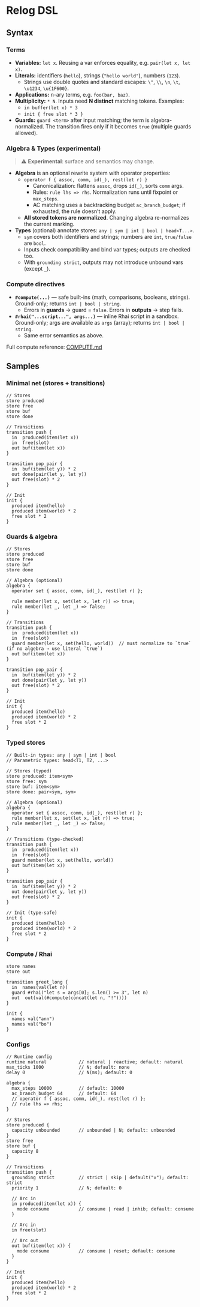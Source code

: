 # Relog DSL

## Syntax

### Terms

- **Variables:** `let x`. Reusing a var enforces equality, e.g. `pair(let x, let x)`.
- **Literals:** identifiers (`hello`), strings (`"hello world"`), numbers (`123`).
  - Strings use double quotes and standard escapes: `\"`, `\\`, `\n`, `\t`, `\u1234`, `\u{1F600}`.
- **Applications:** n-ary terms, e.g. `foo(bar, baz)`.
- **Multiplicity:** `* N`. Inputs need **N distinct** matching tokens. Examples:
  - `in buffer(let x) * 3`
  - `init { free slot * 3 }`
- **Guards:** `guard <term>` after input matching; the term is algebra-normalized.
  The transition fires only if it becomes `true` (multiple guards allowed).

### Algebra & Types (experimental)

> ⚠️ **Experimental**: surface and semantics may change.

- **Algebra** is an optional rewrite system with operator properties:
  - `operator f { assoc, comm, id(_), rest(let r) }`
    - Canonicalization: flattens `assoc`, drops `id(_)`, sorts `comm` args.
    - Rules: `rule lhs => rhs`. Normalization runs until fixpoint or `max_steps`.
    - AC matching uses a backtracking budget `ac_branch_budget`; if exhausted, the rule doesn’t apply.
  - **All stored tokens are normalized**. Changing algebra re-normalizes the current marking.
- **Types** (optional) annotate stores: `any | sym | int | bool | head<T...>`.
  - `sym` covers both identifiers and strings; numbers are `int`, `true/false` are `bool`.
  - Inputs check compatibility and bind var types; outputs are checked too.
  - With `grounding strict`, outputs may not introduce unbound vars (except `_`).

### Compute directives

- **`#compute(...)`** — safe built-ins (math, comparisons, booleans, strings).  
  Ground-only; returns `int | bool | string`.
  - Errors in **guards** → guard = `false`. Errors in **outputs** → step fails.
- **`#rhai("...script...", args...)`** — inline Rhai script in a sandbox.  
  Ground-only; args are available as `args` (array); returns `int | bool | string`.
  - Same error semantics as above.

Full compute reference: [COMPUTE.md](./COMPUTE.md)

## Samples

### Minimal net (stores + transitions)

```relog
// Stores
store produced
store free
store buf
store done

// Transitions
transition push {
  in  produced(item(let x))
  in  free(slot)
  out buf(item(let x))
}

transition pop_pair {
  in  buf(item(let y)) * 2
  out done(pair(let y, let y))
  out free(slot) * 2
}

// Init
init {
  produced item(hello)
  produced item(world) * 2
  free slot * 2
}
```

### Guards & algebra

```relog
// Stores
store produced
store free
store buf
store done

// Algebra (optional)
algebra {
  operator set { assoc, comm, id(_), rest(let r) };

  rule member(let x, set(let x, let r)) => true;
  rule member(let _, let _) => false;
}

// Transitions
transition push {
  in  produced(item(let x))
  in  free(slot)
  guard member(let x, set(hello, world))  // must normalize to `true` (if no algebra → use literal `true`)
  out buf(item(let x))
}

transition pop_pair {
  in  buf(item(let y)) * 2
  out done(pair(let y, let y))
  out free(slot) * 2
}

// Init
init {
  produced item(hello)
  produced item(world) * 2
  free slot * 2
}
```

### Typed stores

```relog
// Built-in types: any | sym | int | bool
// Parametric types: head<T1, T2, ...>

// Stores (typed)
store produced: item<sym>
store free: sym
store buf: item<sym>
store done: pair<sym, sym>

// Algebra (optional)
algebra {
  operator set { assoc, comm, id(_), rest(let r) };
  rule member(let x, set(let x, let r)) => true;
  rule member(let _, let _) => false;
}

// Transitions (type-checked)
transition push {
  in  produced(item(let x))
  in  free(slot)
  guard member(let x, set(hello, world))
  out buf(item(let x))
}

transition pop_pair {
  in  buf(item(let y)) * 2
  out done(pair(let y, let y))
  out free(slot) * 2
}

// Init (type-safe)
init {
  produced item(hello)
  produced item(world) * 2
  free slot * 2
}
```

### Compute / Rhai

```relog
store names
store out

transition greet_long {
  in  names(val(let n))
  guard #rhai("let s = args[0]; s.len() >= 3", let n)
  out  out(val(#compute(concat(let n, "!"))))
}

init {
  names val("ann")
  names val("bo")
}
```

### Configs

```relog
// Runtime config
runtime natural            // natural | reactive; default: natural
max_ticks 1000             // N; default: none
delay 0                    // N(ms); default: 0

algebra {
  max_steps 10000          // default: 10000
  ac_branch_budget 64      // default: 64
  // operator f { assoc, comm, id(_), rest(let r) };
  // rule lhs => rhs;
}

// Stores
store produced {
  capacity unbounded       // unbounded | N; default: unbounded
}
store free
store buf {
  capacity 8
}

// Transitions
transition push {
  grounding strict         // strict | skip | default("v"); default: strict
  priority 1               // N; default: 0

  // Arc in
  in produced(item(let x)) {
    mode consume           // consume | read | inhib; default: consume
  }

  // Arc in
  in free(slot)

  // Arc out
  out buf(item(let x)) {
    mode consume           // consume | reset; default: consume
  }
}

// Init
init {
  produced item(hello)
  produced item(world) * 2
  free slot * 2
}
```
